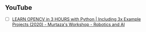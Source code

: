 ## YouTube

- [ ] [LEARN OPENCV in 3 HOURS with Python | Including 3x Example Projects (2020) - Murtaza's Workshop - Robotics and AI ](https://www.youtube.com/watch?v=WQeoO7MI0Bs)
